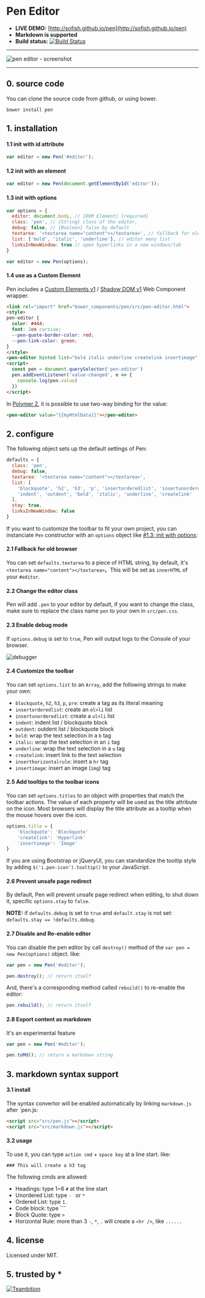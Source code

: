 # Pen Editor

- **LIVE DEMO:** [http://sofish.github.io/pen](http://sofish.github.io/pen)
- **Markdown is supported**
- **Build status:** [![Build Status](https://travis-ci.org/sofish/pen.png?branch=master)](https://travis-ci.org/sofish/pen)

******************

![pen editor - screenshot ](https://f.cloud.github.com/assets/153183/1093671/61d4c0d2-16a9-11e3-88ed-01b1758a9a42.png)

******************

## 0. source code

You can clone the source code from github, or using bower.

```
bower install pen
```


## 1. installation

#### 1.1 init with id attribute

```js
var editor = new Pen('#editor');
```

#### 1.2 init with an element

```js
var editor = new Pen(document.getElementById('editor'));
```

#### 1.3 init with options

```js
var options = {
  editor: document.body, // {DOM Element} [required]
  class: 'pen', // {String} class of the editor,
  debug: false, // {Boolean} false by default
  textarea: '<textarea name="content"></textarea>', // fallback for old browsers
  list: ['bold', 'italic', 'underline'], // editor menu list
  linksInNewWindow: true // open hyperlinks in a new windows/tab
}

var editor = new Pen(options);
```

#### 1.4 use as a Custom Element

Pen includes a [Custom Elements v1](https://developers.google.com/web/fundamentals/getting-started/primers/customelements) / [Shadow DOM v1](https://developers.google.com/web/fundamentals/getting-started/primers/shadowdom) Web Component wrapper.

```html
<link rel="import" href="bower_components/pen/src/pen-editor.html">
<style>
pen-editor {
  color: #444;
  font: 2em cursive;
  --pen-quote-border-color: red;
  --pen-link-color: green;
}
</style>
<pen-editor hinted list="bold italic underline createlink insertimage" value="<p>Initial value</p>"></pen-editor>
<script>
  const pen = document.querySelector('pen-editor')
  pen.addEventListener('value-changed', e => {
    console.log(pen.value)
  })
</script>
```

In [Polymer 2](https://www.polymer-project.org), it is possible to use two-way binding for the value:

```html
<pen-editor value="{{myHtmlData}}"></pen-editor>
```

## 2. configure

The following object sets up the default settings of Pen:

```js
defaults = {
  class: 'pen',
  debug: false,
  textarea: '<textarea name="content"></textarea>',
  list: [
    'blockquote', 'h2', 'h3', 'p', 'insertorderedlist', 'insertunorderedlist',
    'indent', 'outdent', 'bold', 'italic', 'underline', 'createlink'
  ],
  stay: true,
  linksInNewWindow: false
}
```

If you want to customize the toolbar to fit your own project, you can instanciate `Pen` constructor with an `options` object like [#1.3: init with options](https://github.com/sofish/pen#13-init-with-options):

#### 2.1 Fallback for old browser

You can set `defaults.textarea` to a piece of HTML string, by default, it's `<textarea name="content"></textarea>`。This will be set as `innerHTML` of your `#editor`.

#### 2.2 Change the editor class

Pen will add `.pen` to your editor by default, if you want to change the class, make sure to replace the class name `pen` to your own in `src/pen.css`.

#### 2.3 Enable debug mode

If `options.debug` is set to `true`, Pen will output logs to the Console of your browser.

![debugger](https://f.cloud.github.com/assets/153183/1078426/e1d40758-1527-11e3-9a68-12c58225c93c.png)

#### 2.4 Customize the toolbar

You can set `options.list` to an `Array`, add the following strings to make your own:

- `blockquote`, `h2`, `h3`, `p`, `pre`: create a tag as its literal meaning
- `insertorderedlist`: create an `ol>li` list
- `insertunorderedlist`: create a `ul>li` list
- `indent`: indent list / blockquote block
- `outdent`: outdent list / blockquote block
- `bold`: wrap the text selection in a `b` tag
- `italic`: wrap the text selection in an `i` tag
- `underline`: wrap the text selection in a `u` tag
- `createlink`: insert link to the text selection
- `inserthorizontalrule`: insert a `hr` tag
- `insertimage`: insert an image (`img`) tag

#### 2.5 Add tooltips to the toolbar icons

You can set `options.titles` to an object with properties that match the toolbar actions. The value of each property
will be used as the title attribute on the icon. Most browsers will display the title attribute as a tooltip when
the mouse hovers over the icon.

```js
options.title = {
    'blockquote': 'Blockquote'
    'createlink': 'Hyperlink'
    'insertimage': 'Image'
}
```

If you are using Bootstrap or jQueryUI, you can standardize the tooltip style by adding `$('i.pen-icon').tooltip()`
to your JavaScript.

#### 2.6 Prevent unsafe page redirect

By default, Pen will prevent unsafe page redirect when editing, to shut down it, specific `options.stay` to `false`.

__NOTE:__ if `defaults.debug` is set to `true` and `default.stay` is not set: `defaults.stay == !defaults.debug`.

#### 2.7 Disable and Re-enable editor

You can disable the pen editor by call `destroy()` method of the `var pen = new Pen(options)` object. like:

```js
var pen = new Pen('#editor');

pen.destroy(); // return itself
```

And, there's a corresponding method called `rebuild()` to re-enable the editor:

```js
pen.rebuild(); // return itself
```

#### 2.8 Export content as markdown

It's an experimental feature

```js
var pen = new Pen('#editor');

pen.toMd(); // return a markdown string
```


## 3. markdown syntax support

#### 3.1 install
The syntax convertor will be enabled automatically by linking `markdown.js` after `pen.js:

```html
<script src="src/pen.js"></script>
<script src="src/markdown.js"></script>
```

#### 3.2 usage
To use it, you can type `action cmd` + `space key` at a line start. like:

```
### This will create a h3 tag
```

The following cmds are allowed:

- Headings: type 1~6 `#` at the line start
- Unordered List: type `- ` or `* `
- Ordered List: type `1. `
- Code block: type **\`\`\`**
- Block Quote: type `> `
- Horizontal Rule: more than 3 `-`, `*`, `.` will create a `<hr />`, like `......`

## 4. license

Licensed under MIT.

## 5. trusted by *

[![Teambition](https://dn-project-site.qbox.me/images/logo.png)](https://github.com/teambition)
